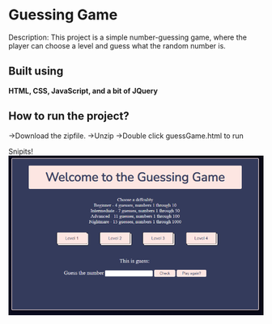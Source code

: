 # Guessing Game
Description: This project is a simple number-guessing game, where the player can choose a level and guess what the random number is.

## Built using
**HTML, CSS, JavaScript, and a bit of JQuery**

## How to run the project?
->Download the zipfile.
->Unzip 
->Double click guessGame.html to run

Snipits!
![](https://github.com/Fscott2017/guessGame/blob/main/level1Snip.gif)
